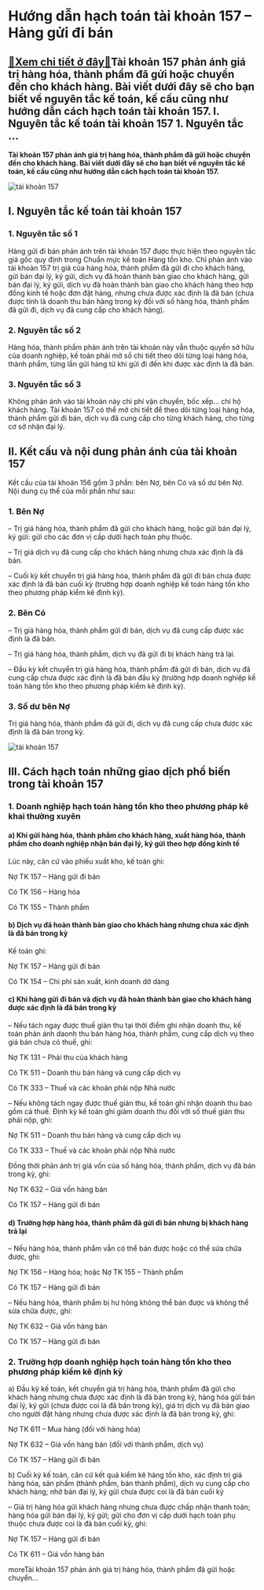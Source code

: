 Hướng dẫn hạch toán tài khoản 157 – Hàng gửi đi bán
===================================================

[:gift:Xem chi tiết ở đây:gift:](https://hddtvn.com/huong-dan-hach-toan-tai-khoan-157-hang-gui-di-ban/)Tài khoản 157 phản ánh giá trị hàng hóa, thành phẩm đã gửi hoặc chuyển đến cho khách hàng. Bài viết dưới đây sẽ cho bạn biết về nguyên tắc kế toán, kế cấu cũng như hướng dẫn cách hạch toán tài khoản 157. I. Nguyên tắc kế toán tài khoản 157 1. Nguyên tắc …
---------------------------------------------------------------------------------------------------------------------------------------------------------------------------------------------------------------------------------------------------------------

**Tài khoản 157 phản ánh giá trị hàng hóa, thành phẩm đã gửi hoặc chuyển đến cho khách hàng. Bài viết dưới đây sẽ cho bạn biết về nguyên tắc kế toán, kế cấu cũng như hướng dẫn cách hạch toán tài khoản 157.**


![tài khoản 157](https://hddtvn.com/wp-content/uploads/2021/01/b291_1_cover_image_1.jpg "tài khoản 157")


I. Nguyên tắc kế toán tài khoản 157
-----------------------------------


### 1. Nguyên tắc số 1


Hàng gửi đi bán phản ánh trên tài khoản 157 được thực hiện theo nguyên tắc giá gốc quy định trong Chuẩn mực kế toán Hàng tồn kho. Chỉ phản ánh vào tài khoản 157 trị giá của hàng hóa, thành phẩm đã gửi đi cho khách hàng, gửi bán đại lý, ký gửi, dịch vụ đã hoàn thành bàn giao cho khách hàng, gửi bán đại lý, ký gửi, dịch vụ đã hoàn thành bàn giao cho khách hàng theo hợp đồng kinh tế hoặc đơn đặt hàng, nhưng chưa được xác định là đã bán (chưa được tính là doanh thu bán hàng trong kỳ đối với số hàng hóa, thành phẩm đã gửi đi, dịch vụ đã cung cấp cho khách hàng).


### 2. Nguyên tắc số 2


Hàng hóa, thành phẩm phản ánh trên tài khoản này vẫn thuộc quyền sở hữu của doanh nghiệp, kế toán phải mở sổ chi tiết theo dõi từng loại hàng hóa, thành phẩm, từng lần gửi hàng từ khi gửi đi đến khi được xác định là đã bán.


### 3. Nguyên tắc số 3


Không phản ánh vào tài khoản này chi phí vận chuyển, bốc xếp… chi hộ khách hàng. Tài khoản 157 có thể mở chi tiết để theo dõi từng loại hàng hóa, thành phẩm gửi đi bán, dịch vụ đã cung cấp cho từng khách hàng, cho từng cơ sở nhận đại lý.


II. Kết cấu và nội dung phản ánh của tài khoản 157
--------------------------------------------------


Kết cấu của tài khoản 156 gồm 3 phần: bên Nợ, bên Có và số dư bên Nợ. Nội dung cụ thể của mỗi phần như sau:


### 1. Bên Nợ


– Trị giá hàng hóa, thành phẩm đã gửi cho khách hàng, hoặc gửi bán đại lý, ký gửi: gửi cho các đơn vị cấp dưới hạch toán phụ thuộc.


– Trị giá dịch vụ đã cung cấp cho khách hàng nhưng chưa xác định là đã bán.


– Cuối kỳ kết chuyển trị giá hàng hóa, thành phẩm đã gửi đi bán chưa được xác định là đã bán cuối kỳ (trường hợp doanh nghiệp kế toán hàng tồn kho theo phương pháp kiểm kê định kỳ).


### 2. Bên Có


– Trị giá hàng hóa, thành phẩm gửi đi bán, dịch vụ đã cung cấp được xác định là đã bán.


– Trị giá hàng hóa, thành phẩm, dịch vụ đã gửi đi bị khách hàng trả lại.


– Đầu kỳ kết chuyển trị giá hàng hóa, thành phẩm đã gửi đi bán, dịch vụ đã cung cấp chưa được xác định là đã bán đầu kỳ (trường hợp doanh nghiệp kế toán hàng tồn kho theo phương pháp kiểm kê định kỳ).


### 3. Số dư bên Nợ


Trị giá hàng hóa, thành phẩm đã gửi đi, dịch vụ đã cung cấp chưa được xác định là đã bán trong kỳ.


![tài khoản 157](https://hddtvn.com/wp-content/uploads/2021/01/Dept_FAR.jpg "tài khoản 157")


III. Cách hạch toán những giao dịch phổ biến trong tài khoản 157
----------------------------------------------------------------


### 1. Doanh nghiệp hạch toán hàng tồn kho theo phương pháp kê khai thường xuyên


#### a) Khi gửi hàng hóa, thành phẩm cho khách hàng, xuất hàng hóa, thành phẩm cho doanh nghiệp nhận bán đại lý, ký gửi theo hợp đồng kinh tế


Lúc này, căn cứ vào phiếu xuất kho, kế toán ghi:


Nợ TK 157 – Hàng gửi đi bán


Có TK 156 – Hàng hóa


Có TK 155 – Thành phẩm


#### b) Dịch vụ đã hoàn thành bàn giao cho khách hàng nhưng chưa xác định là đã bán trong kỳ


Kế toán ghi:


Nợ TK 157 – Hàng gửi đi bán


Có TK 154 – Chi phí sản xuất, kinh doanh dở dàng


#### c) Khi hàng gửi đi bán và dịch vụ đã hoàn thành bàn giao cho khách hàng được xác định là đã bán trong kỳ


– Nếu tách ngay được thuế gián thu tại thời điểm ghi nhận doanh thu, kế toán phản ánh daonh thu bán hàng hóa, thành phẩm, cung cấp dịch vụ theo giá bán chưa có thuế, ghi:


Nợ TK 131 – Phải thu của khách hàng


Có TK 511 – Doanh thu bán hàng và cung cấp dịch vụ


Có TK 333 – Thuế và các khoản phải nộp Nhà nước


– Nếu không tách ngay được thuế gián thu, kế toán ghi nhận doanh thu bao gồm cả thuế. Định kỳ kế toán ghi giảm doanh thu đối với số thuế gián thu phải nộp, ghi:


Nợ TK 511 – Doanh thu bán hàng và cung cấp dịch vụ


Có TK 333 – Thuế và các khoản phải nộp Nhà nước


Đồng thời phản ánh trị giá vốn của số hàng hóa, thành phẩm, dịch vụ đã bán trong kỳ, ghi:


Nợ TK 632 – Giá vốn hàng bán


Có TK 157 – Hàng gửi đi bán


#### d) Trường hợp hàng hóa, thành phẩm đã gửi đi bán nhưng bị khách hàng trả lại


– Nếu hàng hóa, thành phẩm vẫn có thể bán được hoặc có thể sửa chữa được, ghi:


Nợ TK 156 – Hàng hóa; hoặc Nợ TK 155 – Thành phẩm


Có TK 157 – Hàng gửi đi bán


– Nếu hàng hóa, thành phẩm bị hư hỏng không thể bán được và không thể sửa chữa được, ghi:


Nợ TK 632 – Giá vốn hàng bán


Có TK 157 – Hàng gửi đi bán


### 2. Trường hợp doanh nghiệp hạch toán hàng tồn kho theo phương pháp kiểm kê định kỳ


a) Đầu kỳ kế toán, kết chuyển giá trị hàng hóa, thành phẩm đã gửi cho khách hàng nhưng chưa được xác định là đã bán trong kỳ, hàng hóa gửi bán đại lý, ký gửi (chưa được coi là đã bán trong kỳ), giá trị dịch vụ đã bàn giao cho người đặt hàng nhưng chưa được xác định là đã bán trong kỳ, ghi:


Nợ TK 611 – Mua hàng (đối với hàng hóa)


Nợ TK 632 – Giá vốn hàng bán (đối với thành phẩm, dịch vụ)


Có TK 157 – Hàng gửi đi bán


b) Cuối kỳ kế toán, căn cứ kết quả kiểm kê hàng tồn kho, xác định trị giá hàng hóa, sản phẩm (thành phẩm, bán thành phẩm), dịch vụ cung cấp cho khách hàng; nhờ bán đại lý, ký gửi chưa được coi là đã bán cuối kỳ


– Giá trị hàng hóa gửi khách hàng nhưng chưa được chấp nhận thanh toán; hàng hóa gửi bán đại lý, ký gửi; gửi cho đơn vị cấp dưới hạch toán phụ thuộc chưa được coi là đã bán cuối kỳ, ghi:


Nợ TK 157 – Hàng gửi đi bán


Có TK 611 – Giá vốn hàng bán



moreTài khoản 157 phản ánh giá trị hàng hóa, thành phẩm đã gửi hoặc chuyển…

